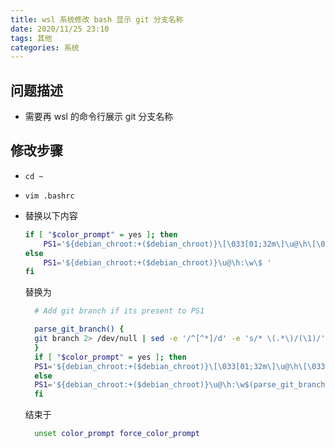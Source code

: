 ```yaml
---
title: wsl 系统修改 bash 显示 git 分支名称
date: 2020/11/25 23:10
tags: 其他
categories: 系统
---
```


## 问题描述

- 需要再 wsl 的命令行展示 git 分支名称

## 修改步骤

- `cd ~`

- `vim .bashrc`

- 替换以下内容

  ```sh
  if [ "$color_prompt" = yes ]; then
      PS1='${debian_chroot:+($debian_chroot)}\[\033[01;32m\]\u@\h\[\033[00m\]:\[\033[01;34m\]\w\[\033[00m\]\$ '
  else
      PS1='${debian_chroot:+($debian_chroot)}\u@\h:\w\$ '
  fi
  ```

  替换为

  ```sh
    # Add git branch if its present to PS1

    parse_git_branch() {
    git branch 2> /dev/null | sed -e '/^[^*]/d' -e 's/* \(.*\)/(\1)/'
    }
    if [ "$color_prompt" = yes ]; then
    PS1='${debian_chroot:+($debian_chroot)}\[\033[01;32m\]\u@\h\[\033[00m\]:\[\033[01;34m\]\w\[\033[01;31m\]$(parse_git_branch)\[\033[00m\]\$ '
    else
    PS1='${debian_chroot:+($debian_chroot)}\u@\h:\w$(parse_git_branch)\$ '
    fi

  ```

  结束于

  ```sh
    unset color_prompt force_color_prompt
  ```
